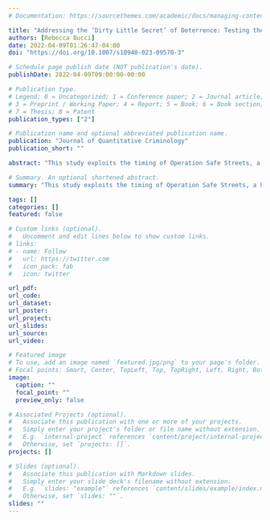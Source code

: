 ```yaml
---
# Documentation: https://sourcethemes.com/academic/docs/managing-content/

title: "Addressing the ‘Dirty Little Secret’ of Deterrence: Testing the Effects of Increased Police Presence on Perceptions of Arrest Risk"
authors: [Rebecca Bucci]
date: 2022-04-09T01:26:47-04:00
doi: "https://doi.org/10.1007/s10940-023-09570-3"

# Schedule page publish date (NOT publication's date).
publishDate: 2022-04-09T09:00:00-00:00

# Publication type.
# Legend: 0 = Uncategorized; 1 = Conference paper; 2 = Journal article;
# 3 = Preprint / Working Paper; 4 = Report; 5 = Book; 6 = Book section;
# 7 = Thesis; 8 = Patent
publication_types: ["2"]

# Publication name and optional abbreviated publication name.
publication: "Journal of Quantitative Criminology"
publication_short: ""

abstract: "This study exploits the timing of Operation Safe Streets, a hot spots policing intervention designed to increase officer presence, which occurred during an ongoing longitudinal survey of previously adjudicated adolescents (n = 700). The effect of this intervention is tested using first-difference models of perceptions of arrest risk within-person over time. Sensitivity analyses and falsification tests are also conducted to provide further confidence in the findings. Results show that Operation Safe Streets is related to an increase in perceptions of arrest risk for one’s self, as well as perceptions of other’s arrest risk. This pattern holds for those who were and were not arrested. Furthermore, null findings for the effect of Operation Safe Streets on perceived social costs of punishment, as well as null findings from in-time placebo models, lend strong support that an increase in police officer presence did increase individuals’ perceptions of arrest risk in the months following the intervention. This study is the first to test the perceptual deterrent effect of a police intervention aimed to reduce street crime. It is also one of the first to demonstrate that criminal justice policies impact perceptions of arrest risk. This study adds to our understanding of the success of hot spots policing by suggesting that one pathway for decreased crime is through changes in perceptions of arrest risk."

# Summary. An optional shortened abstract.
summary: "This study exploits the timing of Operation Safe Streets, a hot spots policing intervention designed to increase officer presence, which occurred during an ongoing longitudinal survey of previously adjudicated adolescents (n = 700). Results show that Operation Safe Streets is related to an increase in perceptions of arrest risk for one’s self, as well as perceptions of other’s arrest risk."

tags: []
categories: []
featured: false

# Custom links (optional).
#   Uncomment and edit lines below to show custom links.
# links:
# - name: Follow
#   url: https://twitter.com
#   icon_pack: fab
#   icon: twitter

url_pdf:
url_code:
url_dataset:
url_poster:
url_project:
url_slides:
url_source:
url_video:

# Featured image
# To use, add an image named `featured.jpg/png` to your page's folder. 
# Focal points: Smart, Center, TopLeft, Top, TopRight, Left, Right, BottomLeft, Bottom, BottomRight.
image:
  caption: ""
  focal_point: ""
  preview_only: false

# Associated Projects (optional).
#   Associate this publication with one or more of your projects.
#   Simply enter your project's folder or file name without extension.
#   E.g. `internal-project` references `content/project/internal-project/index.md`.
#   Otherwise, set `projects: []`.
projects: []

# Slides (optional).
#   Associate this publication with Markdown slides.
#   Simply enter your slide deck's filename without extension.
#   E.g. `slides: "example"` references `content/slides/example/index.md`.
#   Otherwise, set `slides: ""`.
slides: ""
---
```

